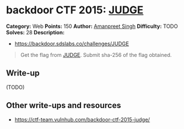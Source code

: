 # backdoor CTF 2015: [JUDGE](https://backdoor.sdslabs.co/challenges/JUDGE)

**Category:** Web
**Points:** 150
**Author:** [Amanpreet Singh](https://backdoor.sdslabs.co/users/apsdehal)
**Difficulty:** TODO
**Solves:** 28
**Description:** 

* <https://backdoor.sdslabs.co/challenges/JUDGE>

> Get the flag from [JUDGE](https://hack.bckdr.in/JUDGE). Submit sha-256 of the flag obtained.

## Write-up

(TODO)

## Other write-ups and resources

* <https://ctf-team.vulnhub.com/backdoor-ctf-2015-judge/>